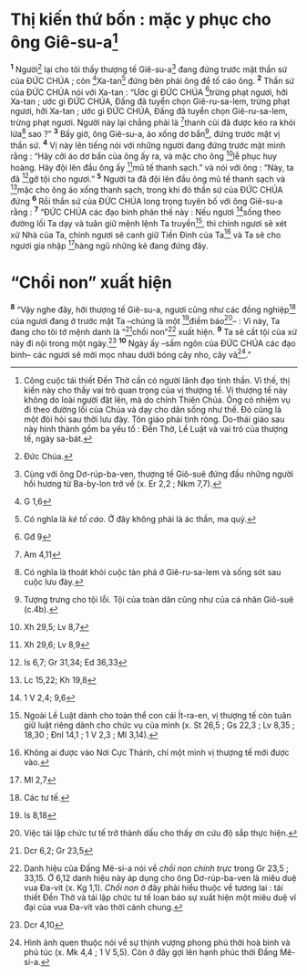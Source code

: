 # Thị kiến thứ bốn : mặc y phục cho ông Giê-su-a[^1]
<sup><b>1</b></sup> Người[^2] lại cho tôi thấy thượng tế Giê-su-a[^3] đang đứng trước mặt thần sứ của ĐỨC CHÚA ; còn [^1*]Xa-tan[^4] đứng bên phải ông để tố cáo ông. <sup><b>2</b></sup> Thần sứ của ĐỨC CHÚA nói với Xa-tan : “Ước gì ĐỨC CHÚA [^2*]trừng phạt ngươi, hỡi Xa-tan ; ước gì ĐỨC CHÚA, Đấng đã tuyển chọn Giê-ru-sa-lem, trừng phạt ngươi, hỡi Xa-tan ; ước gì ĐỨC CHÚA, Đấng đã tuyển chọn Giê-ru-sa-lem, trừng phạt ngươi. Người này lại chẳng phải là [^3*]thanh củi đã được kéo ra khỏi lửa[^5] sao ?” <sup><b>3</b></sup> Bấy giờ, ông Giê-su-a, áo xống dơ bẩn[^6], đứng trước mặt vị thần sứ. <sup><b>4</b></sup> Vị này lên tiếng nói với những người đang đứng trước mặt mình rằng : “Hãy cởi áo dơ bẩn của ông ấy ra, và mặc cho ông [^4*]lễ phục huy hoàng. Hãy đội lên đầu ông ấy [^5*]mũ tế thanh sạch.” và nói với ông : “Này, ta đã [^6*]gỡ tội cho ngươi.” <sup><b>5</b></sup> Người ta đã đội lên đầu ông mũ tế thanh sạch và [^7*]mặc cho ông áo xống thanh sạch, trong khi đó thần sứ của ĐỨC CHÚA đứng <sup><b>6</b></sup> Rồi thần sứ của ĐỨC CHÚA long trọng tuyên bố với ông Giê-su-a rằng : <sup><b>7</b></sup> “ĐỨC CHÚA các đạo binh phán thế này : Nếu ngươi [^8*]sống theo đường lối Ta dạy và tuân giữ mệnh lệnh Ta truyền[^7], thì chính ngươi sẽ xét xử Nhà của Ta, chính ngươi sẽ canh giữ Tiền Đình của Ta[^8] và Ta sẽ cho ngươi gia nhập [^9*]hàng ngũ những kẻ đang đứng đây.

# “Chồi non” xuất hiện
<sup><b>8</b></sup> “Vậy nghe đây, hỡi thượng tế Giê-su-a, ngươi cũng như các đồng nghiệp[^9] của ngươi đang ở trước mặt Ta –chúng là một [^11*]điềm báo[^10]– : Vì này, Ta đang cho tôi tớ mệnh danh là “[^12*]chồi non”[^11] xuất hiện. <sup><b>9</b></sup> Ta sẽ cất tội của xứ này đi nội trong một ngày.[^10*] <sup><b>10</b></sup> Ngày ấy –sấm ngôn của ĐỨC CHÚA các đạo binh– các ngươi sẽ mời mọc nhau dưới bóng cây nho, cây vả[^12].”

[^1]: Công cuộc tái thiết Đền Thờ cần có người lãnh đạo tinh thần. Vì thế, thị kiến này cho thấy vai trò quan trọng của vị thượng tế. Vị thượng tế này không do loài người đặt lên, mà do chính Thiên Chúa. Ông có nhiệm vụ đi theo đường lối của Chúa và dạy cho dân sống như thế. Đó cũng là một đòi hỏi sau thời lưu đày. Tôn giáo phải tinh ròng. Do-thái giáo sau này hình thành gồm ba yếu tố : Đền Thờ, Lề Luật và vai trò của thượng tế, ngày sa-bát.
[^2]: Đức Chúa.
[^3]: Cùng với ông Dơ-rúp-ba-ven, thượng tế Giô-suê đứng đầu những người hồi hương từ Ba-by-lon trở về (x. Er 2,2 ; Nkm 7,7).
[^4]: Có nghĩa là <i>kẻ tố cáo</i>. Ở đây không phải là ác thần, ma quỷ.
[^5]: Có nghĩa là thoát khỏi cuộc tàn phá ở Giê-ru-sa-lem và sống sót sau cuộc lưu đày.
[^6]: Tượng trưng cho tội lỗi. Tội của toàn dân cũng như của cá nhân Giô-suê (c.4b).
[^7]: Ngoài Lề Luật dành cho toàn thể con cái Ít-ra-en, vị thượng tế còn tuân giữ luật riêng dành cho chức vụ của mình (x. St 26,5 ; Gs 22,3 ; Lv 8,35 ; 18,30 ; Đnl 14,1 ; 1 V 2,3 ; Ml 3,14).
[^8]: Không ai được vào Nơi Cực Thánh, chỉ một mình vị thượng tế mới được vào.
[^9]: Các tư tế.
[^10]: Việc tái lập chức tư tế trở thành dấu cho thấy ơn cứu độ sắp thực hiện.
[^11]: Danh hiệu của Đấng Mê-si-a nói về <i>chồi non chính trực</i> trong Gr 23,5 ; 33,15. Ở 6,12 danh hiệu này áp dụng cho ông Dơ-rúp-ba-ven là miêu duệ vua Đa-vít (x. Kg 1,1). <i>Chồi non</i> ở đây phải hiểu thuộc về tương lai : tái thiết Đền Thờ và tái lập chức tư tế loan báo sự xuất hiện một miêu duệ vĩ đại của vua Đa-vít vào thời cánh chung.
[^12]: Hình ảnh quen thuộc nói về sự thịnh vượng phong phú thời hoà bình và phú túc (x. Mk 4,4 ; 1 V 5,5). Còn ở đây gợi lên hạnh phúc thời Đấng Mê-si-a.
[^1*]: G 1,6
[^2*]: Gđ 9
[^3*]: Am 4,11
[^4*]: Xh 29,5; Lv 8,7
[^5*]: Xh 29,6; Lv 8,9
[^6*]: Is 6,7; Gr 31,34; Ed 36,33
[^7*]: Lc 15,22; Kh 19,8
[^8*]: 1 V 2,4; 9,6
[^9*]: Ml 2,7
[^10*]: Dcr 4,10
[^11*]: Is 8,18
[^12*]: Dcr 6,2; Gr 23,5
